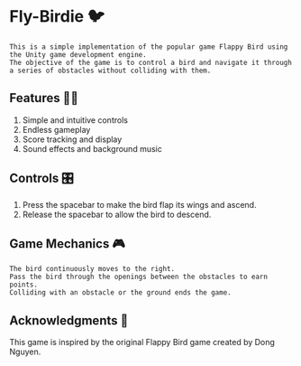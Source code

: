 # Fly-Birdie 🐦
```
This is a simple implementation of the popular game Flappy Bird using the Unity game development engine.
The objective of the game is to control a bird and navigate it through a series of obstacles without colliding with them.
```

## Features 👷‍♀️

1. Simple and intuitive controls
2. Endless gameplay
3. Score tracking and display
4. Sound effects and background music


## Controls 🎛️

1. Press the spacebar to make the bird flap its wings and ascend.
2. Release the spacebar to allow the bird to descend.

## Game Mechanics 🎮
```
The bird continuously moves to the right.
Pass the bird through the openings between the obstacles to earn points.
Colliding with an obstacle or the ground ends the game.
```
## Acknowledgments 🙏

This game is inspired by the original Flappy Bird game created by Dong Nguyen.
